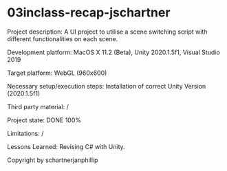 # 03inclass-recap-jschartner

Project description: A UI project to utilise a scene switching script with different functionalities on each scene.

Development platform: MacOS X 11.2 (Beta), Unity 2020.1.5f1, Visual Studio 2019

Target platform: WebGL (960x600)

Necessary setup/execution steps: Installation of correct Unity Version (2020.1.5f1)

Third party material: /

Project state: DONE 100%

Limitations: /

Lessons Learned: Revising C# with Unity.

Copyright by schartnerjanphillip
